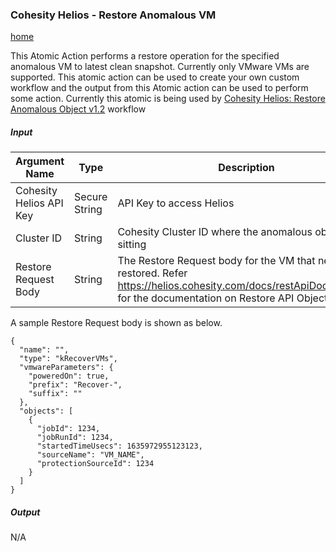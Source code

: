 
### <a name="restore-anomalous-objects"></a> Cohesity Helios - Restore Anomalous VM
[home](../../README.md)

This Atomic Action performs a restore operation for the specified anomalous VM to latest clean snapshot. Currently only VMware VMs are supported. This atomic action can be used to create your own custom workflow and the output from this Atomic action can be used to perform some action. Currently this atomic is being used by [Cohesity Helios: Restore Anomalous Object v1.2]() workflow

##### Input

| **Argument Name** | **Type** | **Description** | **Required** |
| --- | --- |--- | --- |
| Cohesity Helios API Key | Secure String | API Key to access Helios | Yes | 
| Cluster ID | String | Cohesity Cluster ID where the anomalous object is sitting | Yes | 
| Restore Request Body | String | The Restore Request body for the VM that needs to be restored. Refer https://helios.cohesity.com/docs/restApiDocs/browse/ for the documentation on Restore API Object   | Yes | 

A sample Restore Request body is shown as below.

```
{
  "name": "",
  "type": "kRecoverVMs",
  "vmwareParameters": {
    "poweredOn": true,
    "prefix": "Recover-",
    "suffix": ""
  },
  "objects": [
    {
      "jobId": 1234,
      "jobRunId": 1234,
      "startedTimeUsecs": 1635972955123123,
      "sourceName": "VM_NAME",
      "protectionSourceId": 1234
    }
  ]
}
```

##### Output

N/A

